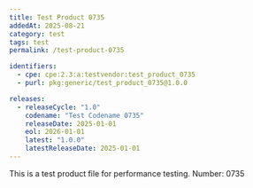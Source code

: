 ```yaml
---
title: Test Product 0735
addedAt: 2025-08-21
category: test
tags: test
permalink: /test-product-0735

identifiers:
  - cpe: cpe:2.3:a:testvendor:test_product_0735
  - purl: pkg:generic/test_product_0735@1.0.0

releases:
  - releaseCycle: "1.0"
    codename: "Test Codename 0735"
    releaseDate: 2025-01-01
    eol: 2026-01-01
    latest: "1.0.0"
    latestReleaseDate: 2025-01-01
---
```


This is a test product file for performance testing. Number: 0735
